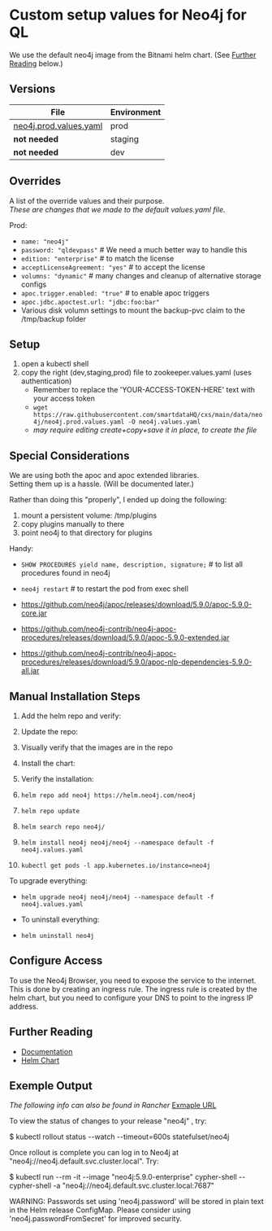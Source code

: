 # Custom setup values for Neo4j for QL

We use the default neo4j image from the Bitnami helm chart. (See [Further Reading](#further-reading) below.)

## Versions

| File                       | Environment |
|----------------------------|-------------|
| [neo4j.prod.values.yaml]() | prod        |
| **not needed**             | staging     |
| **not needed**             | dev         |

## Overrides
A list of the override values and their purpose.</br>
*These are changes that we made to the default values.yaml file.*

Prod:
- `name: "neo4j"`
- `password: "qldevpass"` # We need a much better way to handle this
- `edition: "enterprise"` # to match the license
- `acceptLicenseAgreement: "yes"` # to accept the license
- `volumns: "dynamic"` # many changes and cleanup of alternative storage configs
- `apoc.trigger.enabled: "true"` # to enable apoc triggers
- `apoc.jdbc.apoctest.url: "jdbc:foo:bar"` 
- Various disk volumn settings to mount the backup-pvc claim to the /tmp/backup folder

## Setup
1. open a kubectl shell
2. copy the right (dev,staging,prod) file to zookeeper.values.yaml (uses authentication)
   - Remember to replace the 'YOUR-ACCESS-TOKEN-HERE' text with your access token
   - `wget https://raw.githubusercontent.com/smartdataHQ/cxs/main/data/neo4j/neo4j.prod.values.yaml -O neo4j.values.yaml`
   - *may require editing create+copy+save it in place, to create the file*


## Special Considerations
We are using both the apoc and apoc extended libraries.</br>
Setting them up is a hassle. (Will be documented later.)

Rather than doing this "properly", I ended up doing the following:
1. mount a persistent volume: /tmp/plugins
2. copy plugins manually to there
3. point neo4j to that directory for plugins

Handy:
- `SHOW PROCEDURES yield name, description, signature;` # to list all procedures found in neo4j
- `neo4j restart` # to restart the pod from exec shell

- https://github.com/neo4j/apoc/releases/download/5.9.0/apoc-5.9.0-core.jar
- https://github.com/neo4j-contrib/neo4j-apoc-procedures/releases/download/5.9.0/apoc-5.9.0-extended.jar
- https://github.com/neo4j-contrib/neo4j-apoc-procedures/releases/download/5.9.0/apoc-nlp-dependencies-5.9.0-all.jar

## Manual Installation Steps

1. Add the helm repo and verify:
2. Update the repo:
3. Visually verify that the images are in the repo
4. Install the chart:
5. Verify the installation:

1. `helm repo add neo4j https://helm.neo4j.com/neo4j`
2. `helm repo update`
3. `helm search repo neo4j/`
4. `helm install neo4j neo4j/neo4j --namespace default -f neo4j.values.yaml`
5. `kubectl get pods -l app.kubernetes.io/instance=neo4j`

To upgrade everything:
- `helm upgrade neo4j neo4j/neo4j --namespace default -f neo4j.values.yaml`

- To uninstall everything:
- `helm uninstall neo4j`

## Configure Access
To use the Neo4j Browser, you need to expose the service to the internet. This is done by creating an ingress rule. The ingress rule is created by the helm chart, but you need to configure your DNS to point to the ingress IP address.

## Further Reading
- [Documentation](https://neo4j.com/docs/operations-manual/current/kubernetes/quickstart-cluster/)
- [Helm Chart](https://neo4j.com/docs/operations-manual/current/kubernetes/quickstart-cluster/)

## Exemple Output

*The following info can also be found in Rancher* [Exmaple URL](https://ops.quicklookup.com/dashboard/c/c-m-vf2ghkxg/apps/catalog.cattle.io.app/default/neo4j#notes)

To view the status of changes to your release "neo4j" , try:

$ kubectl rollout status --watch --timeout=600s statefulset/neo4j

Once rollout is complete you can log in to Neo4j at "neo4j://neo4j.default.svc.cluster.local". Try:

$ kubectl run --rm -it --image "neo4j:5.9.0-enterprise" cypher-shell
-- cypher-shell -a "neo4j://neo4j.default.svc.cluster.local:7687"

WARNING: Passwords set using 'neo4j.password' will be stored in plain text in the Helm release ConfigMap.
Please consider using 'neo4j.passwordFromSecret' for improved security.